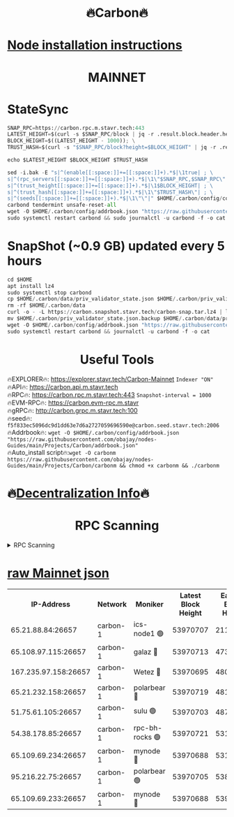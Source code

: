 <h1 align="center"> 🔥Carbon🔥</h1>

[Node installation instructions](https://github.com/obajay/nodes-Guides/tree/main/Projects/Carbon)
=
<h1 align="center"> MAINNET</h1>

# StateSync
```python
SNAP_RPC=https://carbon.rpc.m.stavr.tech:443
LATEST_HEIGHT=$(curl -s $SNAP_RPC/block | jq -r .result.block.header.height); \
BLOCK_HEIGHT=$((LATEST_HEIGHT - 1000)); \
TRUST_HASH=$(curl -s "$SNAP_RPC/block?height=$BLOCK_HEIGHT" | jq -r .result.block_id.hash)

echo $LATEST_HEIGHT $BLOCK_HEIGHT $TRUST_HASH

sed -i.bak -E "s|^(enable[[:space:]]+=[[:space:]]+).*$|\1true| ; \
s|^(rpc_servers[[:space:]]+=[[:space:]]+).*$|\1\"$SNAP_RPC,$SNAP_RPC\"| ; \
s|^(trust_height[[:space:]]+=[[:space:]]+).*$|\1$BLOCK_HEIGHT| ; \
s|^(trust_hash[[:space:]]+=[[:space:]]+).*$|\1\"$TRUST_HASH\"| ; \
s|^(seeds[[:space:]]+=[[:space:]]+).*$|\1\"\"|" $HOME/.carbon/config/config.toml
carbond tendermint unsafe-reset-all
wget -O $HOME/.carbon/config/addrbook.json "https://raw.githubusercontent.com/obajay/nodes-Guides/main/Projects/Carbon/addrbook.json"
sudo systemctl restart carbond && sudo journalctl -u carbond -f -o cat
```
# SnapShot (~0.9 GB) updated every 5 hours
```python
cd $HOME
apt install lz4
sudo systemctl stop carbond
cp $HOME/.carbon/data/priv_validator_state.json $HOME/.carbon/priv_validator_state.json.backup
rm -rf $HOME/.carbon/data
curl -o - -L https://carbon.snapshot.stavr.tech/carbon-snap.tar.lz4 | lz4 -c -d - | tar -x -C $HOME/.carbon --strip-components 2
mv $HOME/.carbon/priv_validator_state.json.backup $HOME/.carbon/data/priv_validator_state.json
wget -O $HOME/.carbon/config/addrbook.json "https://raw.githubusercontent.com/obajay/nodes-Guides/main/Projects/Carbon/addrbook.json"
sudo systemctl restart carbond && journalctl -u carbond -f -o cat
```

 <h1 align="center"> Useful Tools</h1>

🔥EXPLORER🔥:     https://explorer.stavr.tech/Carbon-Mainnet        `Indexer "ON"` \
🔥API🔥:          https://carbon.api.m.stavr.tech \
🔥RPC🔥:          https://carbon.rpc.m.stavr.tech:443              `Snapshot-interval = 1000` \
🔥EVM-RPC🔥:      https://carbon.evm-rpc.m.stavr \
🔥gRPC🔥:         http://carbon.grpc.m.stavr.tech:100 \
🔥seed🔥:      `f5f833ec5096dc9d1dd63e7d6a2727059696590e@carbon.seed.stavr.tech:2006` \
🔥Addrbook🔥:  `wget -O $HOME/.carbon/config/addrbook.json "https://raw.githubusercontent.com/obajay/nodes-Guides/main/Projects/Carbon/addrbook.json"` \
🔥Auto_install script🔥:`wget -O carbonm https://raw.githubusercontent.com/obajay/nodes-Guides/main/Projects/Carbon/carbonm && chmod +x carbonm && ./carbonm`

🔥[Decentralization Info](https://github.com/obajay/StateSync-snapshots/tree/main/Projects/Carbon/Decentralization)🔥
=
<h1 align="center"> RPC Scanning</h1>

<details>
<summary>RPC Scanning</summary>

<h2 align="center"> We scan nodes in real time every 4 hours. And we provide the final result of RPC endpoints.
We cannot influence the operation of these nodes in any way. </h2>


```python
If Voting Power is higher than 0 --> then the Node is a validator of the network and may be subject to attack and be a potential threat to the chain.
```
```python
We marked such validators with a red symbol
```

</details>

[raw Mainnet json](https://rpc-check.carbonm.stavr.tech/carbonm/rpc-carbonm-result.json)
=


<table><tr><th>IP-Address</th><th>Network</th><th>Moniker</th><th>Latest Block Height</th><th>Earliest Block Height</th><th>Catching Up</th><th>Tx Index</th><th>Voting Power</th><th>Scan Time</th></tr><tr><td>65.21.88.84:26657</td><td>carbon-1</td><td>ics-node1 🟢</td><td>53970707</td><td>21164241</td><td>False</td><td>off</td><td>0</td><td>2024-02-21T21:59:52.326306313UTC</td></tr><tr><td>65.108.97.115:26657</td><td>carbon-1</td><td>galaz 🔴</td><td>53970713</td><td>47374001</td><td>False</td><td>on</td><td>11326422667</td><td>2024-02-21T22:00:02.949333497UTC</td></tr><tr><td>167.235.97.158:26657</td><td>carbon-1</td><td>Wetez 🔴</td><td>53970695</td><td>48067570</td><td>False</td><td>on</td><td>1349700088</td><td>2024-02-21T21:59:32.219559330UTC</td></tr><tr><td>65.21.232.158:26657</td><td>carbon-1</td><td>polarbear 🔴</td><td>53970719</td><td>48126001</td><td>False</td><td>on</td><td>10500252255</td><td>2024-02-21T22:00:13.545252776UTC</td></tr><tr><td>51.75.61.105:26657</td><td>carbon-1</td><td>sulu 🟢</td><td>53970703</td><td>48742001</td><td>False</td><td>on</td><td>0</td><td>2024-02-21T21:59:45.508456763UTC</td></tr><tr><td>54.38.178.85:26657</td><td>carbon-1</td><td>rpc-bh-rocks 🟢</td><td>53970721</td><td>53130001</td><td>False</td><td>on</td><td>0</td><td>2024-02-21T22:00:20.084269377UTC</td></tr><tr><td>65.109.69.234:26657</td><td>carbon-1</td><td>mynode 🔴</td><td>53970688</td><td>53160001</td><td>False</td><td>off</td><td>12842142991</td><td>2024-02-21T21:59:14.695448708UTC</td></tr><tr><td>95.216.22.75:26657</td><td>carbon-1</td><td>polarbear 🟢</td><td>53970705</td><td>53882001</td><td>False</td><td>on</td><td>0</td><td>2024-02-21T21:59:49.954593719UTC</td></tr><tr><td>65.109.69.233:26657</td><td>carbon-1</td><td>mynode 🔴</td><td>53970688</td><td>53950001</td><td>False</td><td>off</td><td>8611592526</td><td>2024-02-21T21:59:14.369465080UTC</td></tr></table>
